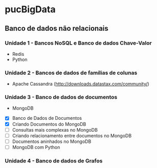 # pucBigData

## Banco de dados não relacionais
### Unidade 1 - Bancos NoSQL e Banco de dados Chave-Valor
- Redis
- Python

### Unidade 2 - Bancos de dados de famílias de colunas
- Apache Cassandra (http://downloads.datastax.com/community/)
 
### Unidade 3 - Banco de dados de documentos
- MongoDB
-[x] Banco de Dados de Documentos
-[x] Criando Documentos do MongoDB
-[ ] Consultas mais complexas no MongoDB
-[ ] Criando relacionamento entre documentos no MongoDB
-[ ] Documentos aninhados no MongoDB
-[ ] MongoDB com Python
 
### Unidade 4 - Banco de dados de Grafos

